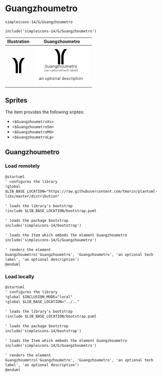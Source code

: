 # Guangzhoumetro


```text
simpleicons-14/G/Guangzhoumetro
```

```text
include('simpleicons-14/G/Guangzhoumetro')
```



| Illustration | Guangzhoumetro |
| :---: | :---: |
| ![illustration for Illustration](../../simpleicons-14/G/Guangzhoumetro.png) | ![illustration for Guangzhoumetro](../../simpleicons-14/G/Guangzhoumetro.Local.png) |



## Sprites
The item provides the following sriptes:

- `<$GuangzhoumetroXs>`
- `<$GuangzhoumetroSm>`
- `<$GuangzhoumetroMd>`
- `<$GuangzhoumetroLg>`





## Guangzhoumetro

### Load remotely
```plantuml
@startuml
' configures the library
!global $LIB_BASE_LOCATION="https://raw.githubusercontent.com/tmorin/plantuml-libs/master/distribution"

' loads the library's bootstrap
!include $LIB_BASE_LOCATION/bootstrap.puml

' loads the package bootstrap
include('simpleicons-14/bootstrap')

' loads the Item which embeds the element Guangzhoumetro
include('simpleicons-14/G/Guangzhoumetro')

' renders the element
Guangzhoumetro('Guangzhoumetro', 'Guangzhoumetro', 'an optional tech label', 'an optional description')
@enduml
```

### Load locally
```plantuml
@startuml
' configures the library
!global $INCLUSION_MODE="local"
!global $LIB_BASE_LOCATION="../.."

' loads the library's bootstrap
!include $LIB_BASE_LOCATION/bootstrap.puml

' loads the package bootstrap
include('simpleicons-14/bootstrap')

' loads the Item which embeds the element Guangzhoumetro
include('simpleicons-14/G/Guangzhoumetro')

' renders the element
Guangzhoumetro('Guangzhoumetro', 'Guangzhoumetro', 'an optional tech label', 'an optional description')
@enduml
```

